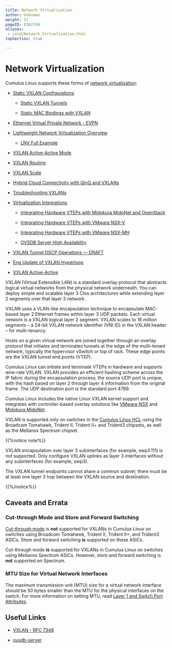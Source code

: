 ```yaml
---
title: Network Virtualization
author: Unknown
weight: 21
pageID: 8362704
aliases:
 - /old/Network_Virtualization.html
topSection: true

---
```

# Network Virtualization

Cumulus Linux supports these forms of [network
virtualization](http://en.wikipedia.org/wiki/Network_virtualization):

  - [Static VXLAN Configurations](/old/Static_VXLAN_Configurations.html)

      - [Static VXLAN Tunnels](/old/Static_VXLAN_Tunnels.html)

      - [Static MAC Bindings with
        VXLAN](/old/Static_MAC_Bindings_with_VXLAN.html)

  - [Ethernet Virtual Private Network -
    EVPN](/old/Ethernet_Virtual_Private_Network_-_EVPN.html)

  - [Lightweight Network Virtualization
    Overview](/old/Lightweight_Network_Virtualization_Overview.html)

      - [LNV Full Example](/old/LNV_Full_Example.html)

  - [VXLAN Active-Active Mode](/old/VXLAN_Active-Active_Mode.html)

  - [VXLAN Routing](/old/VXLAN_Routing.html)

  - [VXLAN Scale](/old/VXLAN_Scale.html)

  - [Hybrid Cloud Connectivity with QinQ and
    VXLANs](/old/Hybrid_Cloud_Connectivity_with_QinQ_and_VXLANs.html)

  - [Troubleshooting VXLANs](/old/Troubleshooting_VXLANs.html)

  - [Virtualization Integrations](/old/Virtualization_Integrations.html)

      - [Integrating Hardware VTEPs with Midokura MidoNet and
        OpenStack](/old/Integrating_Hardware_VTEPs_with_Midokura_MidoNet_and_OpenStack.html)

      - [Integrating Hardware VTEPs with VMware
        NSX-V](/old/Integrating_Hardware_VTEPs_with_VMware_NSX-V.html)

      - [Integrating Hardware VTEPs with VMware
        NSX-MH](/old/Integrating_Hardware_VTEPs_with_VMware_NSX-MH.html)

      - [OVSDB Server High
        Availability](/old/OVSDB_Server_High_Availability.html)

  - [VXLAN Tunnel DSCP Operations
    — DRAFT](/old/VXLAN_Tunnel_DSCP_Operations_—%C2%A0DRAFT.html)

  - [Eng Update of VXLAN
    Hyperloop](/old/Eng_Update_of_VXLAN_Hyperloop.html)

  - [VXLAN Active-Active](/old/VXLAN_Active-Active.html)

*VXLAN* (Virtual Extensible LAN) is a standard overlay protocol that
abstracts logical virtual networks from the physical network underneath.
You can deploy simple and scalable layer 3 Clos architectures while
extending layer 2 segments over that layer 3 network.

VXLAN uses a VLAN-like encapsulation technique to encapsulate MAC-based
layer 2 Ethernet frames within layer 3 UDP packets. Each virtual network
is a VXLAN logical layer 2 segment. VXLAN scales to 16 million segments
– a 24-bit VXLAN network identifier (VNI ID) in the VXLAN header – for
multi-tenancy.

Hosts on a given virtual network are joined together through an overlay
protocol that initiates and terminates tunnels at the edge of the
multi-tenant network, typically the hypervisor vSwitch or top of rack.
These edge points are the VXLAN tunnel end points (VTEP).

Cumulus Linux can initiate and terminate VTEPs in hardware and supports
wire-rate VXLAN. VXLAN provides an efficient hashing scheme across the
IP fabric during the encapsulation process; the source UDP port is
unique, with the hash based on layer 2 through layer 4 information from
the original frame. The UDP destination port is the standard port 4789.

Cumulus Linux includes the native Linux VXLAN kernel support and
integrates with controller-based overlay solutions like [VMware
NSX](/old/Integrating_Hardware_VTEPs_with_VMware_NSX-MH.html) and
[Midokura
MidoNet](/old/Integrating_Hardware_VTEPs_with_Midokura_MidoNet_and_OpenStack.html).

VXLAN is supported only on switches in the [Cumulus Linux
HCL](http://cumulusnetworks.com/support/hcl/) using the Broadcom
Tomahawk, Trident II, Trident II+ and Trident3 chipsets, as well as the
Mellanox Spectrum chipset.

{{%notice note%}}

VXLAN encapsulation over layer 3 subinterfaces (for example, swp3.111)
is not supported. Only configure VXLAN uplinks as layer 3 interfaces
without any subinterfaces (for example, swp3).

The VXLAN tunnel endpoints cannot share a common subnet; there must be
at least one layer 3 hop between the VXLAN source and destination.

{{%/notice%}}

## Caveats and Errata

### Cut-through Mode and Store and Forward Switching

[Cut-through
mode](/old/Buffer_and_Queue_Management.html#src-8363032_BufferandQueueManagement-cut_through_mode)
is **not** supported for VXLANs in Cumulus Linux on switches using
Broadcom Tomahawk, Trident II, Trident II+, and Trident3 ASICs. Store
and forward switching **is** supported on these ASICs.

Cut-through mode **is** supported for VXLANs in Cumulus Linux on
switches using Mellanox Spectrum ASICs. However, store and forward
switching is **not** supported on Spectrum.

### MTU Size for Virtual Network Interfaces

The maximum transmission unit (MTU) size for a virtual network interface
should be 50 bytes smaller than the MTU for the physical interfaces on
the switch. For more information on setting MTU, read [Layer 1 and
Switch Port
Attributes](/old/Switch_Port_Attributes.html#src-8363026_SwitchPortAttributes-mtu_vxlan).

## Useful Links

  - [VXLAN -
    RFC 7348](https://tools.ietf.org/html/rfc7348)

  - [ovsdb-server](http://openvswitch.org/support/dist-docs/ovsdb-server.1.html)
